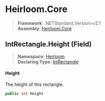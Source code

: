 # Heirloom.Core

> **Framework**: .NETStandard,Version=v2.1  
> **Assembly**: [Heirloom.Core][0]

## IntRectangle.Height (Field)

> **Namespace**: [Heirloom][0]  
> **Declaring Type**: [IntRectangle][1]

#### Height

The height of this rectangle.

```cs
public int Height
```

[0]: ../../../Heirloom.Core.md
[1]: ../IntRectangle.md
